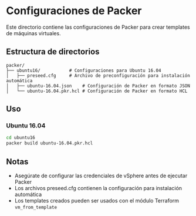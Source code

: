 # Configuraciones de Packer

Este directorio contiene las configuraciones de Packer para crear templates de máquinas virtuales.

## Estructura de directorios

```
packer/
├── ubuntu16/           # Configuraciones para Ubuntu 16.04
│   ├── preseed.cfg     # Archivo de preconfiguración para instalación automática
│   ├── ubuntu-16.04.json    # Configuración de Packer en formato JSON
│   └── ubuntu-16.04.pkr.hcl # Configuración de Packer en formato HCL
```

## Uso

### Ubuntu 16.04
```bash
cd ubuntu16
packer build ubuntu-16.04.pkr.hcl
```

## Notas

- Asegúrate de configurar las credenciales de vSphere antes de ejecutar Packer
- Los archivos preseed.cfg contienen la configuración para instalación automática
- Los templates creados pueden ser usados con el módulo Terraform `vm_from_template`
